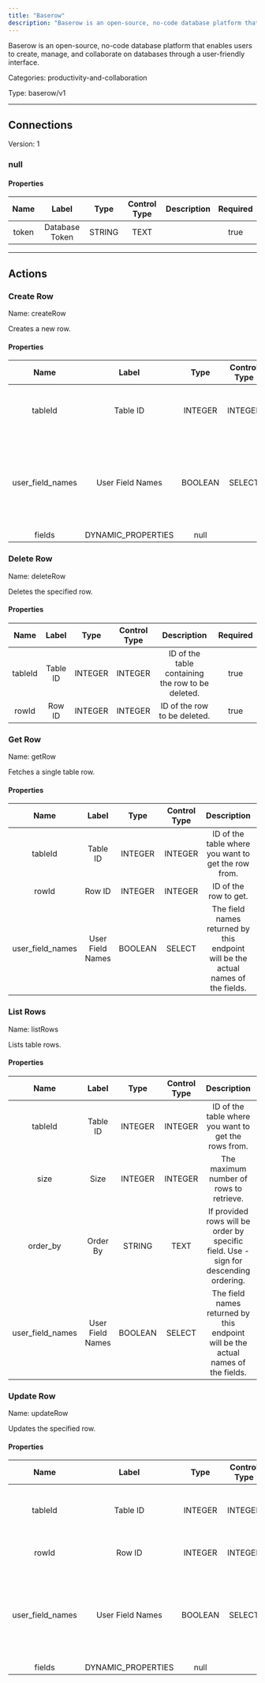 ```yaml
---
title: "Baserow"
description: "Baserow is an open-source, no-code database platform that enables users to create, manage, and collaborate on databases through a user-friendly interface."
---
```


Baserow is an open-source, no-code database platform that enables users to create, manage, and collaborate on databases through a user-friendly interface.


Categories: productivity-and-collaboration


Type: baserow/v1

<hr />



## Connections

Version: 1


### null

#### Properties

|      Name       |      Label     |     Type     |     Control Type     |     Description     |     Required        |
|:--------------:|:--------------:|:------------:|:--------------------:|:-------------------:|:-------------------:|
| token | Database Token | STRING | TEXT  |  | true  |





<hr />



## Actions


### Create Row
Name: createRow

Creates a new row.

#### Properties

|      Name       |      Label     |     Type     |     Control Type     |     Description     |     Required        |
|:--------------:|:--------------:|:------------:|:--------------------:|:-------------------:|:-------------------:|
| tableId | Table ID | INTEGER | INTEGER  |  ID of the table where the row must be created in.  |  true  |
| user_field_names | User Field Names | BOOLEAN | SELECT  |  The field names returned by this endpoint will be the actual names of the fields.  |  false  |
| fields | DYNAMIC_PROPERTIES | null  |




### Delete Row
Name: deleteRow

Deletes the specified row.

#### Properties

|      Name       |      Label     |     Type     |     Control Type     |     Description     |     Required        |
|:--------------:|:--------------:|:------------:|:--------------------:|:-------------------:|:-------------------:|
| tableId | Table ID | INTEGER | INTEGER  |  ID of the table containing the row to be deleted.  |  true  |
| rowId | Row ID | INTEGER | INTEGER  |  ID of the row to be deleted.  |  true  |




### Get Row
Name: getRow

Fetches a single table row.

#### Properties

|      Name       |      Label     |     Type     |     Control Type     |     Description     |     Required        |
|:--------------:|:--------------:|:------------:|:--------------------:|:-------------------:|:-------------------:|
| tableId | Table ID | INTEGER | INTEGER  |  ID of the table where you want to get the row from.  |  true  |
| rowId | Row ID | INTEGER | INTEGER  |  ID of the row to get.  |  true  |
| user_field_names | User Field Names | BOOLEAN | SELECT  |  The field names returned by this endpoint will be the actual names of the fields.  |  false  |




### List Rows
Name: listRows

Lists table rows.

#### Properties

|      Name       |      Label     |     Type     |     Control Type     |     Description     |     Required        |
|:--------------:|:--------------:|:------------:|:--------------------:|:-------------------:|:-------------------:|
| tableId | Table ID | INTEGER | INTEGER  |  ID of the table where you want to get the rows from.  |  true  |
| size | Size | INTEGER | INTEGER  |  The maximum number of rows to retrieve.  |  false  |
| order_by | Order By | STRING | TEXT  |  If provided rows will be order by specific field. Use - sign for descending ordering.  |  false  |
| user_field_names | User Field Names | BOOLEAN | SELECT  |  The field names returned by this endpoint will be the actual names of the fields.  |  false  |




### Update Row
Name: updateRow

Updates the specified row.

#### Properties

|      Name       |      Label     |     Type     |     Control Type     |     Description     |     Required        |
|:--------------:|:--------------:|:------------:|:--------------------:|:-------------------:|:-------------------:|
| tableId | Table ID | INTEGER | INTEGER  |  ID of the table containing the row to be updated.  |  true  |
| rowId | Row ID | INTEGER | INTEGER  |  ID of the row to be updated.  |  true  |
| user_field_names | User Field Names | BOOLEAN | SELECT  |  The field names returned by this endpoint will be the actual names of the fields.  |  false  |
| fields | DYNAMIC_PROPERTIES | null  |






